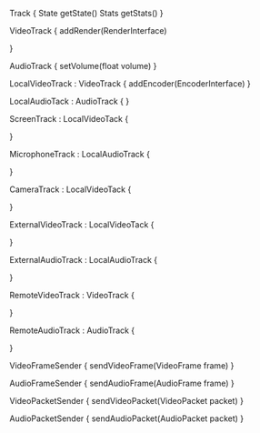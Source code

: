 Track {
  State getState()
  Stats getStats()
}

VideoTrack {
     addRender(RenderInterface)
     
}

AudioTrack {
  setVolume(float volume)
}

LocalVideoTrack : VideoTrack {
    addEncoder(EncoderInterface)
}

LocalAudioTack : AudioTrack {
}

ScreenTrack : LocalVideoTack {

}

MicrophoneTrack : LocalAudioTrack {

}

CameraTrack : LocalVideoTack {

}

ExternalVideoTrack : LocalVideoTack {

}

ExternalAudioTrack : LocalAudioTrack {

}

RemoteVideoTrack : VideoTrack {

}

RemoteAudioTrack : AudioTrack {

}

VideoFrameSender {
    sendVideoFrame(VideoFrame frame)
}

AudioFrameSender {
    sendAudioFrame(AudioFrame frame)
}

VideoPacketSender {
    sendVideoPacket(VideoPacket packet)
}

AudioPacketSender {
    sendAudioPacket(AudioPacket packet)
}

